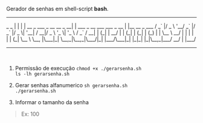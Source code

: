 <p>Gerador de senhas em shell-script <b>bash</b>.</p>
<hr/>
                           _                             _               
                          | |                           | |              
   __ _  ___ _ __ __ _  __| | ___  _ __   ___  ___ _ __ | |__   __ _ ___ 
  / _` |/ _ \ '__/ _` |/ _` |/ _ \| '__| / __|/ _ \ '_ \| '_ \ / _` / __|
 | (_| |  __/ | | (_| | (_| | (_) | |    \__ \  __/ | | | | | | (_| \__ \
  \__, |\___|_|  \__,_|\__,_|\___/|_|    |___/\___|_| |_|_| |_|\__,_|___/
   __/ |                                                                 
  |___/                                                                  

<br/>

<hr/>

<br/>

1. Permissão de execução
`chmod +x ./gerarsenha.sh`<br/>
`ls -lh gerarsenha.sh`<br/>

2. Gerar senhas alfanumerico
`sh gerarsenha.sh`<br/>
`./gerarsenha.sh`<br/>

3. Informar o tamanho da senha
> Ex: 100